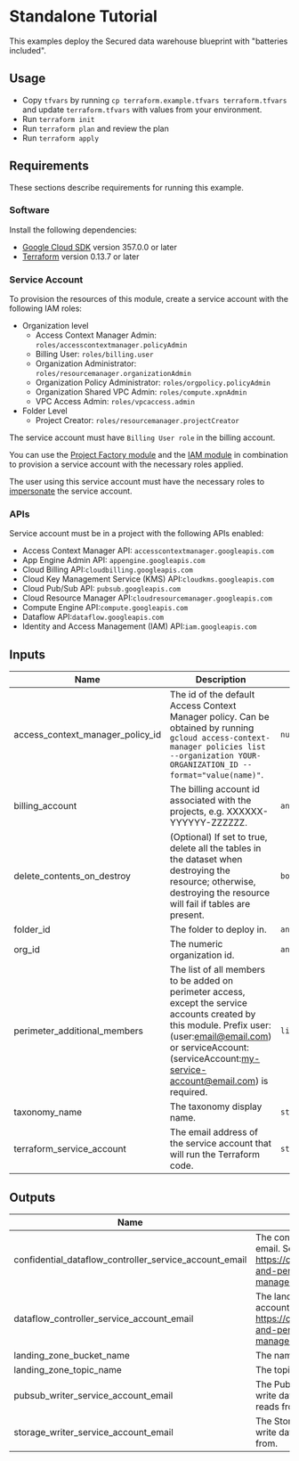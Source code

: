 # Standalone Tutorial

This examples deploy the Secured data warehouse blueprint with "batteries included".

## Usage

- Copy `tfvars` by running `cp terraform.example.tfvars terraform.tfvars` and update `terraform.tfvars` with values from your environment.
- Run `terraform init`
- Run `terraform plan` and review the plan
- Run `terraform apply`

## Requirements

These sections describe requirements for running this example.

### Software

Install the following dependencies:

- [Google Cloud SDK](https://cloud.google.com/sdk/install) version 357.0.0 or later
- [Terraform](https://www.terraform.io/downloads.html) version 0.13.7 or later

### Service Account

To provision the resources of this module, create a service account
with the following IAM roles:

- Organization level
  - Access Context Manager Admin: `roles/accesscontextmanager.policyAdmin`
  - Billing User: `roles/billing.user`
  - Organization Administrator: `roles/resourcemanager.organizationAdmin`
  - Organization Policy Administrator: `roles/orgpolicy.policyAdmin`
  - Organization Shared VPC Admin: `roles/compute.xpnAdmin`
  - VPC Access Admin: `roles/vpcaccess.admin`
- Folder Level
  - Project Creator: `roles/resourcemanager.projectCreator`

The service account must have `Billing User role` in the billing account.

You can use the [Project Factory module](https://github.com/terraform-google-modules/terraform-google-project-factory) and the
[IAM module](https://github.com/terraform-google-modules/terraform-google-iam) in combination to provision a
service account with the necessary roles applied.

The user using this service account must have the necessary roles to [impersonate](https://cloud.google.com/iam/docs/impersonating-service-accounts) the service account.

### APIs

Service account must be in a project with the following APIs enabled:

- Access Context Manager API: `accesscontextmanager.googleapis.com`
- App Engine Admin API: `appengine.googleapis.com`
- Cloud Billing API:`cloudbilling.googleapis.com`
- Cloud Key Management Service (KMS) API:`cloudkms.googleapis.com`
- Cloud Pub/Sub API: `pubsub.googleapis.com`
- Cloud Resource Manager API:`cloudresourcemanager.googleapis.com`
- Compute Engine API:`compute.googleapis.com`
- Dataflow API:`dataflow.googleapis.com`
- Identity and Access Management (IAM) API:`iam.googleapis.com`

<!-- BEGINNING OF PRE-COMMIT-TERRAFORM DOCS HOOK -->
## Inputs

| Name | Description | Type | Default | Required |
|------|-------------|------|---------|:--------:|
| access\_context\_manager\_policy\_id | The id of the default Access Context Manager policy. Can be obtained by running `gcloud access-context-manager policies list --organization YOUR-ORGANIZATION_ID --format="value(name)"`. | `number` | n/a | yes |
| billing\_account | The billing account id associated with the projects, e.g. XXXXXX-YYYYYY-ZZZZZZ. | `any` | n/a | yes |
| delete\_contents\_on\_destroy | (Optional) If set to true, delete all the tables in the dataset when destroying the resource; otherwise, destroying the resource will fail if tables are present. | `bool` | `false` | no |
| folder\_id | The folder to deploy in. | `any` | n/a | yes |
| org\_id | The numeric organization id. | `any` | n/a | yes |
| perimeter\_additional\_members | The list of all members to be added on perimeter access, except the service accounts created by this module. Prefix user: (user:email@email.com) or serviceAccount: (serviceAccount:my-service-account@email.com) is required. | `list(string)` | n/a | yes |
| taxonomy\_name | The taxonomy display name. | `string` | `"secured_taxonomy"` | no |
| terraform\_service\_account | The email address of the service account that will run the Terraform code. | `string` | n/a | yes |

## Outputs

| Name | Description |
|------|-------------|
| confidential\_dataflow\_controller\_service\_account\_email | The confidential project Dataflow controller service account email. See https://cloud.google.com/dataflow/docs/concepts/security-and-permissions#specifying_a_user-managed_controller_service_account. |
| dataflow\_controller\_service\_account\_email | The landing zone project Dataflow controller service account email. See https://cloud.google.com/dataflow/docs/concepts/security-and-permissions#specifying_a_user-managed_controller_service_account. |
| landing\_zone\_bucket\_name | The name of the bucket created for landing zone pipeline. |
| landing\_zone\_topic\_name | The topic created for landing zone pipeline. |
| pubsub\_writer\_service\_account\_email | The PubSub writer service account email. Should be used to write data to the PubSub topics the landing zone pipeline reads from. |
| storage\_writer\_service\_account\_email | The Storage writer service account email. Should be used to write data to the buckets the landing zone pipeline reads from. |

<!-- END OF PRE-COMMIT-TERRAFORM DOCS HOOK -->
